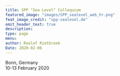 ```yaml
---
title: SPP "Sea Level" Colloquium
featured_image: "images/SPP_sealevel_web_hr.png"
feat_image_credit: "spp-sealevel.de"
omit_header_text: true
description: 
type: page
menu: 
author: Roelof Rietbroek
Date: 2020-02-06
---
```


Bonn, Germany  
10-13 February 2020

<!--[Poster SPP "Sea Level" Colloquium Feb 2020](/data/poster_SPP022020_yakhontova.pdf)-->
